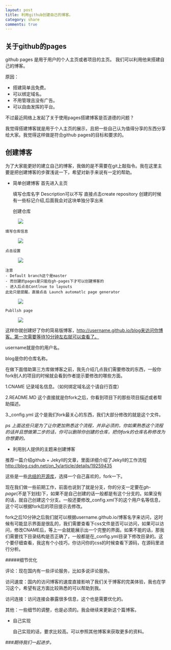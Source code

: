 ```yaml
---
layout: post
title: 利用github创建自己的博客。
category: share
comments: true
---
```



## 关于github的pages

github pages 是用于用户的个人主页或者项目的主页。
我们可以利用他来搭建自己的博客。

原因：

- 搭建简单且免费。
- 可以绑定域名。
- 不用管理且没有广告。
- 可以自由发挥的平台。

不过最近网络上发起了关于使用pages搭建博客是否道德的问题？

我觉得搭建博客就是用于个人主页的展示，且把一些自己认为值得分享的东西分享给大家。我觉得这样做是符合github pages的目标和要求的。

## 创建博客

为了大家能更好的建立自己的博客，我做的是不需要在git上敲指令。我在这里主要是把创建博客的步骤浅说一下，希望对新手来说有一定的帮助。

- 简单创建博客
首先进入主页


	填写仓库名字
	Description可以不写
	直接点击create repository
	创建的时候有一些标记介绍,后面我会对这块单独分享出来



	创建仓库


<figure>
   <img src="https://raw.githubusercontent.com/wfiskz/blog/gh-pages/res/create_repositories.png"></a>
   <figcaption></figcaption>
</figure>



	填写仓库信息



<figure>
   <img src="https://raw.githubusercontent.com/wfiskz/blog/gh-pages/res/edit_info.png"></a>
   <figcaption></figcaption>
</figure>



	点击设置


<figure>
   <img src="https://raw.githubusercontent.com/wfiskz/blog/gh-pages/res/sel_settings.png"></a>
   <figcaption></figcaption>
</figure>



	注意
	- Default branch这个是master
	- 而创建的pages是只能在gh-pages下才可以创建博客的
	- 进入后点击Contlnue to layouts
	此处只是提醒，直接点击 Launch automatlc page generator


<figure>
   <img src="https://raw.githubusercontent.com/wfiskz/blog/gh-pages/res/cteate_pages.png"></a>
   <figcaption></figcaption>
</figure>


	Publlsh page



<figure>
   <img src="https://raw.githubusercontent.com/wfiskz/blog/gh-pages/res/success.png"></a>
   <figcaption></figcaption>
</figure>

这样你就创建好了你的简易版博客，http://username.github.io/blog来访问你博客。第一次需要等待10分钟左右就可以查看了。

username就是你的用户名。

blog是你的仓库名称。


在做下面借助第三方库做博客之前，我先介绍几点我们需要修改的东西，一般你fork别人的项目的时候就会看到作者提示要修改的哪些方面。

1.CNAME 记录域名信息。（如何绑定域名这个请自行百度）  

2.README.MD 这个直接就是你fork之后，你看到项目下的那些项目描述或者帮助描述。  

3._config.yml 这个是我们fork最关心的东西，我们大部分修改的就是这个文件。

*ps 上面这些只是为了让你更加熟悉这个流程，并非必须的，你如果熟悉这个流程的话并且想做第二步的话，你可以删除你创建的仓库，把你fork的仓库名称修改为你想要的。*



- 利用别人提供的主题来创建博客  

推荐一篇介绍github + Jekyll的文章，里面详细介绍了Jekyll的工作流程<a href="http://blog.csdn.net/on_1y/article/details/19259435">http://blog.csdn.net/on_1y/article/details/19259435</a>

这些是一些<a href="https://github.com/jekyll/jekyll/wiki/Sites">总结的开源库</a>，选择一个自己喜欢的，fork一下。


现在我们做一些前期工作，前面也说到了就是分支，你的分支一定要在*gh-page*(不是下划线)下，如果不是自己创建的话一般都是有这个分支的。如果没有的话，就自己创建这个分支。一般还要修改_config.xml下的这个用户名等信息，这个可以根据fork后的项目提示去修改。

fork之后10分钟之后我们就可以根据username.github.io/博客名字来访问，这时候有可能显示界面是很乱的，我们需要查看下css文件是否可以访问，如果可以访问，修改CNAME后，等上一会就能展示出一个完整的界面。如果不能的话，那我们需要找下目录结构是否正确了，一般都是在_config.yml目录下修改目录的。这个要仔细查看，我这有个小技巧，你访问你的css的时候查看下源码，在源码里进行分析。

#####细节优化

评论：现在国内有一些评论服务，比如多说评论服务。

访问速度：国内的访问博客的速度直接影响了我们关于博客的完美体验，我也在学习这个，希望有这方面比较熟悉的可以帮助到我。

访问连接：访问连接会暴露很多信息，这个也是需要优化的。

其他：一些细节的调整，也是必须的。我会继续来更新这个篇博客。




- 自己实现


	自己实现的话，要求比较高。可以参照其他博客来获取更多的资料。
	
	
	
###*期待我们一起进步。*

